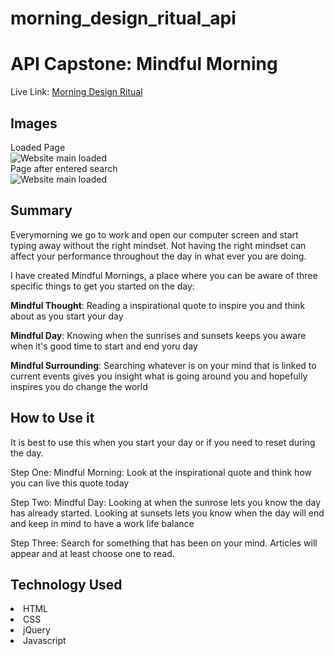 # morning_design_ritual_api
<h1>API Capstone: Mindful Morning</h1>

Live Link: <a href="https://mikeramz86.github.io/morning_design_ritual_api/"> Morning Design Ritual </a>

<h2>Images</h2>
<div>Loaded Page </div>
<img src="https://i.imgur.com/EtgzfA8.png" alt="Website main loaded">
<div>Page after entered search</div>
<img src="https://i.imgur.com/CnvcWOm.png" alt="Website main loaded">


<h2>Summary</h2>
<p>Everymorning we go to work and open our computer screen and start typing away without the right mindset. Not having the right mindset can affect your performance throughout the day in what ever you are doing.</p>
<p> I have created Mindful Mornings, a place where you can be aware of three specific things to get you started on the day: </p>
<p><strong>Mindful Thought</strong>: Reading a inspirational quote to inspire you and think about as you start your day </p>
<p> <strong>Mindful Day</strong>: Knowing when the sunrises and sunsets keeps you aware when it's good time to start and end yoru day </p>
<p> <strong>Mindful Surrounding</strong>: Searching whatever is on your mind that is linked to current events gives you insight what is going around you and hopefully inspires you do change the world</p>

<h2> How to Use it</h2>
<p>It is best to use this when you start your day or if you need to reset during the day.</p>
<p> Step One: Mindful Morning: Look at the inspirational quote and think how you can live this quote today </p>
<p> Step Two: Mindful Day: Looking at when the sunrose lets you know the day has already started. Looking at sunsets lets you know when the day will end and keep in mind to have a work life balance</p>
<p> Step Three: Search for something that has been on your mind. Articles will appear and at least choose one to read. </p>

<h2> Technology Used</h2>
<li> HTML </li>
<li> CSS </li>
<li>jQuery</li>
<li>Javascript</li>
